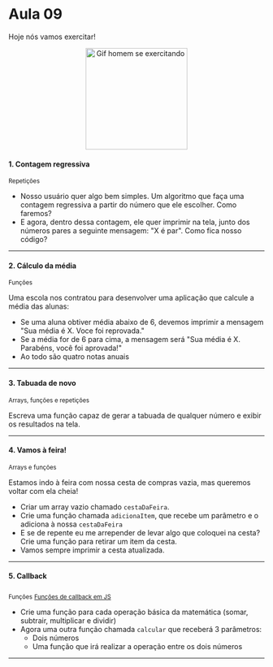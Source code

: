 # Aula 09

Hoje nós vamos exercitar!

<p align="center">
    <img alt="Gif homem se exercitando" src="https://anamaria.uol.com.br/amp-stories/6-dicas-para-treinar-em-casa/assets/11.gif" width=200 />
</p>

#### 1. Contagem regressiva
<sub>Repetições</sub>

- Nosso usuário quer algo bem simples. Um algoritmo que faça uma contagem regressiva a partir do número que ele escolher. Como faremos?
- E agora, dentro dessa contagem, ele quer imprimir na tela, junto dos números pares a seguinte mensagem: "X é par". Como fica nosso código?

---

#### 2. Cálculo da média
<sub>Funções</sub>
  
Uma escola nos contratou para desenvolver uma aplicação que calcule a média das alunas:
- Se uma aluna obtiver média abaixo de 6, devemos imprimir a mensagem "Sua média é X. Voce foi reprovada."
- Se a média for de 6 para cima, a mensagem será "Sua média é X. Parabéns, você foi aprovada!"
- Ao todo são quatro notas anuais

---

#### 3. Tabuada de novo
<sub>Arrays, funções e repetições</sub>

Escreva uma função capaz de gerar a tabuada de qualquer número e exibir os resultados na tela.

---

#### 4. Vamos à feira!
<sub>Arrays e funções</sub>

Estamos indo à feira com nossa cesta de compras vazia, mas queremos voltar com ela cheia!
- Criar um array vazio chamado `cestaDaFeira`.
- Crie uma função chamada `adicionaItem`, que recebe um parâmetro e o adiciona à nossa `cestaDaFeira`
- E se de repente eu me arrepender de levar algo que coloquei na cesta? Crie uma função para retirar um item da cesta.
- Vamos sempre imprimir a cesta atualizada.

---

#### 5. Callback
<sub>Funções</sub>
<sub>[Funções de callback em JS](https://www.freecodecamp.org/portuguese/news/funcoes-de-callback-em-javascript-o-que-sao-e-como-usa-las/)</sub>

- Crie uma função para cada operação básica da matemática (somar, subtrair, multiplicar e dividir)
- Agora uma outra função chamada `calcular` que receberá 3 parâmetros:
  - Dois números
  - Uma função que irá realizar a operação entre os dois números

---